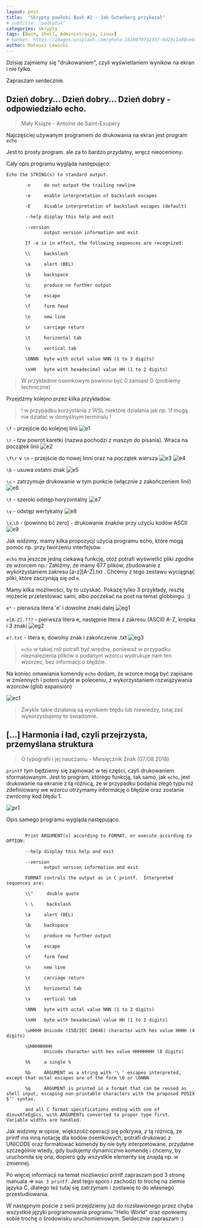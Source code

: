 ```yaml
---
layout: post
title:  "Skrypty powłoki Bash #2 - Jak Gutenberg przykazał"
# subtitle: "podtytuł"
categories: Skrypty
tags: [Bash, Shell, Administracja, Linux]
# banner: https://images.unsplash.com/photo-1610079732357-0d20c1a98ceb?ixid=MnwxMjA3fDB8MHxwaG90by1wYWdlfHx8fGVufDB8fHx8&ixlib=rb-1.2.1&auto=format&fit=crop&w=889&q=80
author: Mateusz Lewicki
---
```


Dzisiaj zajmiemy się "drukowaniem", czyli wyświetlaniem wyników na ekran i nie tylko.

Zapraszam serdecznie.


## Dzień dobry... Dzień dobry... Dzień dobry - odpowiedziało echo.
> Mały Książe - Antoine de Saint-Exupéry

Najczęściej używanym programem do drukowania na ekran jest program `echo`

Jest to prosty program. ale za to bardzo przydatny, wręcz nieoceniony. 

Cały opis programu wygląda następująco:

```MAN
Echo the STRING(s) to standard output.

       -n     do not output the trailing newline

       -e     enable interpretation of backslash escapes

       -E     disable interpretation of backslash escapes (default)

       --help display this help and exit

       --version
              output version information and exit

       If -e is in effect, the following sequences are recognized:

       \\     backslash

       \a     alert (BEL)

       \b     backspace

       \c     produce no further output

       \e     escape

       \f     form feed

       \n     new line

       \r     carriage return

       \t     horizontal tab

       \v     vertical tab

       \ONNN  byte with octal value NNN (1 to 3 digits)

       \xHH   byte with hexadecimal value HH (1 to 2 digits)
```
> W przykładnie ósemkowym powinno być 0 zamiast O (problemy techniczne)

Przejdźmy kolejno przez kilka przykładów.

> ! w przypadku korzystania z WSL niektóre działania jak np. \f mogą nie działać w domyślnym terminalu !


`\f` - przejście do kolejnej linii
![e1](/assets/images/b2/e1.png)

`\r` - tzw powrót karetki (nazwa pochodzi z maszyn do pisania). Wraca na początek linii
![e2](/assets/images/b2/e2.png)

`\f\r` $\vee$ `\n` - przejście do nowej linni oraz na początek wiersza
![e3](/assets/images/b2/e3.png)
![e4](/assets/images/b2/e4.png)

`\b` - usuwa ostatni znak 
![e5](/assets/images/b2/e5.png)

`\c` - zatrzymuje drukowanie w tym punkcie (włącznie z zakończeniem linii)
![e6](/assets/images/b2/e6.png)

`\t` - szeroki odstęp horyzontalny
![e7](/assets/images/b2/e7.png)

`\v` - odstęp wertykalny
![e8](/assets/images/b2/e8.png)

`\x`,`\O` - (powinno bć zero) - drukowanie znaków przy użyciu kodów ASCII
![e9](/assets/images/b2/e9.png)

Jak widzimy, mamy kilka propozycji użycia programu echo, które mogą pomóc np. przy tworzeniu interfejsów. 

`echo` ma jeszcze jedną ciekawą funkcję, otóż potrafi wyświetlić pliki zgodne ze wzorcem np.:
Załóżmy, że mamy 677 plików, zbudowanie z wykorzystaniem zakresu [a-z][A-Z].txt .
Chcemy z tego zestawu wyciągnąć pliki, które zaczynają się od `e`.

Mamy kilka możliwości, by to uzyskać. Pokażę tylko 3 przykłady, resztę możecie przetestować sami, albo poczekać na post na temat globbingu. :)

`e*` - pierwsza litera 'e' i dowolne znaki dalej
![eg1](/assets/images/b2/eg1.png)

`e[A-Z].???` - pierwsza litera e, następnie litera z zakresu (ASCII) A-Z, kropka i 3 znaki
![eg2](/assets/images/b2/eg2.png)

`e?.txt` - litera e, dowolny znak i zakończenie .txt
![eg3](/assets/images/b2/eg3.png)

> `echo` w takiej roli potrafi być wredne, ponieważ w przypadku nieznalezienia plików o podanym wzorcu wydrukuje nam ten wzorzec, bez informacji o błędzie.

Na koniec omawiania komendy `echo` dodam, że wzorce mogą być zapisane w zmiennych i potem użyte w poleceniu, z wykorzystaniem rozwiązywania wzorców (glob expansion) 

![ec1](/assets/images/b2/ec1.png)

> Zwykle takie działania są wynikiem błędu lub niewiedzy, tutaj zaś wykorzystujemy  to świadomie.


## [...] Harmonia i ład, czyli przejrzysta, przemyślana struktura
> O typografii i jej nauczaniu - Miesięcznik Znak (07/08.2018)

`printf` tym będziemy się zajmować w tej części, czyli drukowaniem sformatowanym.
Jest to program, którego funkcją, tak samo, jak `echo`, jest drukowanie na ekranie z tą różnicą, że w przypadku podania złego typu niż zdefiniowany we wzorcu otrzymamy informację o błędzie oraz zostanie zwrócony kod błędu 1.

![pr1](/assets/images/b2/pr1.png)

Opis samego programu wygląda następująco.

```MAN

       Print ARGUMENT(s) according to FORMAT, or execute according to OPTION:

       --help display this help and exit

       --version
              output version information and exit

       FORMAT controls the output as in C printf.  Interpreted sequences are:

       \\"     double quote

       \ \     backslash

       \a     alert (BEL)

       \b     backspace

       \c     produce no further output

       \e     escape

       \f     form feed

       \n     new line

       \r     carriage return

       \t     horizontal tab

       \v     vertical tab

       \NNN   byte with octal value NNN (1 to 3 digits)

       \xHH   byte with hexadecimal value HH (1 to 2 digits)

       \uHHHH Unicode (ISO/IEC 10646) character with hex value HHHH (4 digits)

       \UHHHHHHHH
              Unicode character with hex value HHHHHHHH (8 digits)

       %%     a single %

       %b     ARGUMENT as a string with '\ ' escapes interpreted, except that octal escapes are of the form \0 or \0NNN

       %q     ARGUMENT is printed in a format that can be reused as shell input, escaping non-printable characters with the proposed POSIX $'' syntax.

       and all C format specifications ending with one of diouxXfeEgGcs, with ARGUMENTs converted to proper type first.  Variable widths are handled.

```
Jak widzimy w opisie, większość operacji się pokrywa, z tą różnicą, że printf ma inną notację dla kodów  ósemkowych, potrafi drukować z UNICODE oraz formatować komendy by nie były interpretowane, przydatne szczególnie wtedy, gdy budujemy dynamicznie komendę i chcemy, by uruchomiła się ona, dopiero gdy wszystkie elementy się znajdą np. w zmiennej.


Po więcej informacji na temat możliwości printf zapraszam pod 3 stronę manuala => `man 3 printf`. Jest tego sporo i zachodzi to trochę na ziemie języka C, dlatego też tutaj się zatrzymam i zostawię to do własnego przestudiowania.

W następnym poście z serii przejdziemy już do rozsławionego przez chyba wszystkie języki programowania programu "Hello World" oraz opowiemy sobie trochę o środowisku uruchomieniowym. 
Serdecznie zapraszam :)


